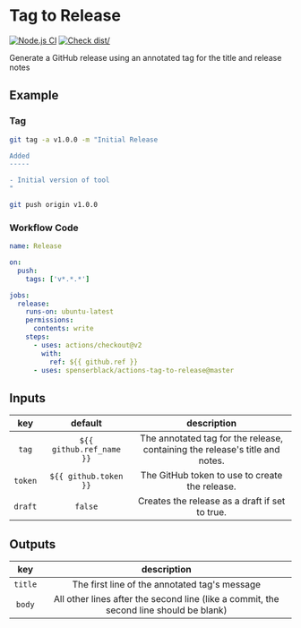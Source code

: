 # Tag to Release

[![Node.js CI](https://github.com/spenserblack/actions-tag-to-release/actions/workflows/ci.yml/badge.svg)](https://github.com/spenserblack/actions-tag-to-release/actions/workflows/ci.yml)
[![Check dist/](https://github.com/spenserblack/actions-tag-to-release/actions/workflows/check-dist.yml/badge.svg)](https://github.com/spenserblack/actions-tag-to-release/actions/workflows/check-dist.yml)

Generate a GitHub release using an annotated tag for the title and release
notes

## Example

### Tag

```bash
git tag -a v1.0.0 -m "Initial Release

Added
-----

- Initial version of tool
"

git push origin v1.0.0
```

### Workflow Code

```yaml
name: Release

on:
  push:
    tags: ['v*.*.*']

jobs:
  release:
    runs-on: ubuntu-latest
    permissions:
      contents: write
    steps:
      - uses: actions/checkout@v2
        with:
          ref: ${{ github.ref }}
      - uses: spenserblack/actions-tag-to-release@master
```

## Inputs

|   key   |         default          |                                 description                                  |
| :-----: | :----------------------: | :--------------------------------------------------------------------------: |
|  `tag`  | `${{ github.ref_name }}` | The annotated tag for the release, containing the release's title and notes. |
| `token` |  `${{ github.token }}`   |                The GitHub token to use to create the release.                |
| `draft` |         `false`          |                Creates the release as a draft if set to true.                |

## Outputs

|   key   |                                      description                                       |
| :-----: | :------------------------------------------------------------------------------------: |
| `title` |                     The first line of the annotated tag's message                      |
| `body`  | All other lines after the second line (like a commit, the second line should be blank) |
